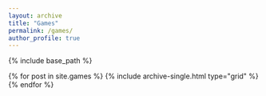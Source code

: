 ```yaml
---
layout: archive
title: "Games"
permalink: /games/
author_profile: true
---
```


{% include base_path %}

<div class="grid__wrapper">
  {% for post in site.games %}
    {% include archive-single.html type="grid" %}
  {% endfor %}
</div>
